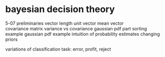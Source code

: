 

# bayesian decision theory
5-07
preliminaries
    vector length
    unit vector
    mean vector   
    covariance matrix
        variance vs covariance
    gaussian pdf
part sorting example
    gaussian pdf example
    intuition of probability estimates
    changing priors


variations of classification task:
    error, profit, reject

